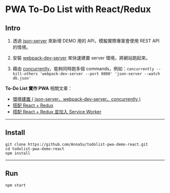 # PWA To-Do List with React/Redux

## Intro

1. 透過 [json-server](https://github.com/typicode/json-server) 來新增 DEMO 用的 API，模擬實際專案會使用 REST API 的情境。

2. 安裝 [webpack-dev-server](https://github.com/webpack/webpack-dev-server) 來快速建置 server 環境，將網站跑起來。

3. 藉由 [concurrently](https://github.com/kimmobrunfeldt/concurrently)，能夠同時跑多個 commands，例如：`concurrently --kill-others 'webpack-dev-server --port 8000' 'json-server --watch db.json'`


**To-Do List 實作 PWA** 相關文章：

- [環境建置 ( json-server、webpack-dev-server、concurrently )](http://ithelp.ithome.com.tw/articles/10188808)
- [搭配 React + Redux](http://ithelp.ithome.com.tw/articles/10188877)
- [搭配 React + Redux 並加入 Service Worker](http://ithelp.ithome.com.tw/articles/10188929)

***

## Install

```
git clone https://github.com/AnnaSu/todolist-pwa-demo-react.git
cd todolist-pwa-demo-react
npm install
```

***

## Run

```
npm start
```
